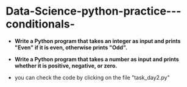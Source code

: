 # Data-Science-python-practice---conditionals-

* **Write a Python program that takes an integer as input and prints "Even" if it is even, otherwise prints "Odd".** 

* **Write a Python program that takes a number as input and prints whether it is positive, negative, or zero.**

* you can check the code by clicking on the file "task_day2.py"

   


